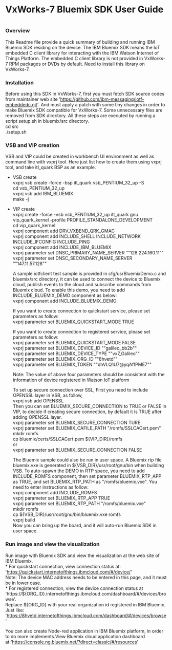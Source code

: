 # ##########################################################
#
# VxWorks-7 Bluemix SDK User Guide
#
# ##########################################################

### Overview

This Readme file provide a quick summary of building and running IBM Bluemix SDK residing on the
device. The IBM Bluemix SDK means the IoT embedded C client library for interacting with the IBM
Watson Internet of Things Platform. The embedded C client library is not provided in VxWorks-7
RPM packages or DVDs by default. Need to install this library on VxWorks-7.

### Installation

Before using this SDK in VxWorks-7, first you must fetch SDK source codes from maintainer web site 'https://github.com/ibm-messaging/iotf-embeddedc.git'. And must apply a patch with some tiny changes in order to make Bluemix SDK compatible for VxWorks-7. Some unnecessary files are removed from SDK directory. All these steps are executed by running a script setup.sh in bluemix/src directory. <br>
        cd src <br>
        ./setup.sh <br>
  
### VSB and VIP creation

VSB and VIP could be created in workbench UI environment as well as command line with vxprj tool. Here just list how to create them using vxprj tool, and take itl_quark BSP as an example. <br>

* VSB create <br>
        vxprj vsb create -force -bsp itl_quark vsb_PENTIUM_32_up -S <br>
        cd vsb_PENTIUM_32_up <br>
        vxprj vsb add IBM_BLUEMIX <br>
        make -j <br>

* VIP create <br>
        vxprj create -force -vsb vsb_PENTIUM_32_up itl_quark gnu vip_quark_kernel -profile PROFILE_STANDALONE_DEVELOPMENT <br>
        cd vip_quark_kernel <br>
        vxprj component add DRV_VXBEND_QRK_GMAC <br>
        vxprj component add INCLUDE_SHELL INCLUDE_NETWORK INCLUDE_IFCONFIG INCLUDE_PING <br>
        vxprj component add INCLUDE_IBM_BLUEMIX <br>
        vxprj parameter set DNSC_PRIMARY_NAME_SERVER "\"128.224.160.11\"" <br>
        vxprj parameter set DNSC_SECONDARY_NAME_SERVER "\"147.11.57.128\"" <br>
        
    A sample iotfclient test sample is provided in cfg/usrBluemixDemo.c and bluemix/src directory, it can be used to connect the device to Bluemix cloud, publish events to the cloud and subscribe commands from Bluemix cloud. To enable this demo, you need to add INCLUDE_BLUEMIX_DEMO component as below: <br>
        vxprj component add INCLUDE_BLUEMIX_DEMO <br>

    If you want to create connection to quickstart service, please set parameters as follow: <br>
        vxprj parameter set BLUEMIX_QUICKSTART_MODE TRUE <br>
    
    If you want to create connection to registered service, please set parameters as follow: <br>
        vxprj parameter set BLUEMIX_QUICKSTART_MODE FALSE <br>
        vxprj parameter set BLUEMIX_DEVICE_ID       "\"galileo_bb2b\"" <br>
        vxprj parameter set BLUEMIX_DEVICE_TYPE     "\"vx7_Galileo\"" <br>
        vxprj parameter set BLUEMIX_ORG_ID          "\"8hvetd\"" <br>
        vxprj parameter set BLUEMIX_TOKEN           "\"dhVLQ1U7@yqAffPME7\"" <br>
    
    Note: The value of above four parameters should be consistent with the information of device registered in Watson IoT platform <br>
    
    To set up secure connection over SSL, First you need to include OPENSSL layer in VSB, as follow,  <br>
        vxprj vsb add OPENSSL <br>
    Then you can set BLUEMIX_SECURE_CONNECTION to TRUE or FALSE in VIP, to decide if creating secure connection, by default it is TRUE after adding OPENSSL layer. <br>
        vxprj parameter set BLUEMIX_SECURE_CONNECTION   TURE <br>
        vxprj parameter set BLUEMIX_CAFILE_PATH         "/romfs/SSLCACert.pem" <br>
        mkdir romfs <br>
        cp bluemix/certs/SSLCACert.pem                  ${VIP_DIR}/romfs <br>
    or <br>
        vxprj parameter set BLUEMIX_SECURE_CONNECTION   FALSE <br>
        
    The Bluemix sample could also be run in user space. A Bluemix rtp file bluemix.vxe is generated in  ${VSB_DIR}/usr/root/gnu/bin when building VSB. To auto-spawn the DEMO in RTP space, you need to add INCLUDE_ROMFS component, then set parameter BLUEMIX_RTP_APP as TRUE, and set BLUEMIX_RTP_PATH as "/romfs/bluemix.vxe". You need to enter instructions as follow: <br>
        vxprj component add INCLUDE_ROMFS <br>
        vxprj parameter set BLUEMIX_RTP_APP TRUE <br>
        vxprj parameter set BLUEMIX_RTP_PATH "/romfs/bluemix.vxe" <br>
        mkdir romfs <br>
        cp ${VSB_DIR}/usr/root/gnu/bin/bluemix.vxe romfs <br>
        vxprj build <br>
    Now you can bring up the board, and it will auto-run Bluemix SDK in user space. <br>

### Run image and view the visualization

Run image with Bluemix SDK and view the visualization at the web site of IBM Bluemix. <br>
    * For quickstart connection, view connection status at: <br>
    'https://quickstart.internetofthings.ibmcloud.com/#/device/' <br>
    Note: The device MAC address needs to be entered in this page, and it must be in lower case. <br>
    * For registered connection, view the device connection status at  <br>
    'https://${ORG_ID}.internetofthings.ibmcloud.com/dashboard/#/devices/browse'.<br>
     Replace ${ORG_ID} with your real organization id registered in IBM Bluemix. Just like: <br>
    'https://8hvetd.internetofthings.ibmcloud.com/dashboard/#/devices/browse' <br>
    
You can also create Node-red application in IBM Bluemix platform, in order to do more implements.View Bluemix cloud application dashboard at:'https://console.ng.bluemix.net/?direct=classic/#/resources' <br>
